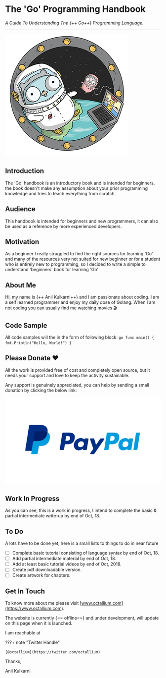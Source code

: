 # The 'Go' Programming Handbook

_A Guide To Understanding The {++ Go++} Programming Language._

<hr>

![Golang](images/gophercon_1.png)

## Introduction

The 'Go' handbook is an introductory book and is intended for beginners, the book doesn't make any assumption about your prior programming knowledge and tries to teach everything from scratch.

## Audience

This handbook is intended for beginners and new programmers, it can also be used as a reference by more experienced developers.

## Motivation

As a beginner I really struggled to find the right sources for learning 'Go' and many of the resources very not suited for new beginner or for a student who is entirely new to programming, so I decided to write a simple to understand 'beginners' book for learning 'Go'

## About Me

Hi, my name is {++ Anil Kulkarni++} and I am passionate about coding. I am a self learned programmer and enjoy my daily dose of Golang. When I am not coding you can usually find me watching movies :clapper:

## Code Sample

All code samples will the in the form of following block:
`go func main() { fmt.Println("Hello, World!") }`

## Please Donate ❤️

All the work is provided free of cost and completely open source, but it needs your support and love to keep the activity sustainable.

Any support is genuinely appreciated, you can help by sending a small donation by clicking the below link:

[![PayPal](images/paypal-logo.png)](https://www.paypal.me/octallium)

## Work In Progress

As you can see, this is a work in progress, I intend to complete the basic & partial intermediate write-up by end of Oct, 18.

## To Do

A lots have to be done yet, here is a small lists to things to do in near future

- [ ] Complete basic tutorial consisting of language syntax by end of Oct, 18.
- [ ] Add partial intermediate material by end of Oct, 18.
- [ ] Add at least basic tutorial videos by end of Oct, 2018.
- [ ] Create pdf downloadable version.
- [ ] Create artwork for chapters.

## Get In Touch

To know more about me please visit [www.octallium.com](https://www.octallium.com).

The website is currently {== offline==} and under development, will update on this page when it is launched.

I am reachable at

???+ note "Twitter Handle"

    [@octallium](https://twitter.com/octallium)

Thanks,

Anil Kulkarni
